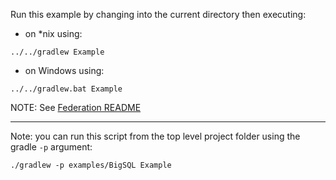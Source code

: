 Run this example by changing into the current directory then executing:

- on *nix using:

```
../../gradlew Example
```

- on Windows using:

```
../../gradlew.bat Example
```

NOTE: See [Federation README](./README_Federation.md)

*********************************************************************

Note: you can run this script from the top level project folder using the gradle `-p` argument:

```
./gradlew -p examples/BigSQL Example
```
